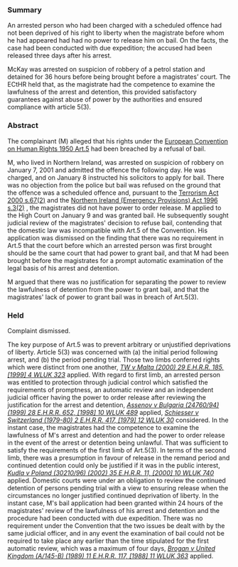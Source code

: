 ### Summary

An arrested person who had been charged with a scheduled offence had not been deprived of his right to liberty when the magistrate before whom he had appeared had had no power to release him on bail. On the facts, the case had been conducted with due expedition; the accused had been released three days after his arrest.

McKay was arrested on suspicion of robbery of a petrol station and detained for 36 hours before being brought before a magistrates’ court. The ECtHR held that, as the magistrate had the competence to examine the lawfulness of the arrest and detention, this provided satisfactory guarantees against abuse of power by the authorities and ensured compliance with article 5(3).

### Abstract

The complainant (M) alleged that his rights under the [European Convention on Human Rights 1950 Art.5](https://uk.westlaw.com/Document/I8241ED61EE3C4D77BE2C280D3AC956DC/View/FullText.html?originationContext=document&transitionType=DocumentItem&ppcid=de01d79584a54eeebbb8e51250685346&contextData=(sc.Default)) had been breached by a refusal of bail.

M, who lived in Northern Ireland, was arrested on suspicion of robbery on January 7, 2001 and admitted the offence the following day. He was charged, and on January 8 instructed his solicitors to apply for bail. There was no objection from the police but bail was refused on the ground that the offence was a scheduled offence and, pursuant to the [Terrorism Act 2000 s.67(2)](https://uk.westlaw.com/Document/ID2B90B70E45011DA8D70A0E70A78ED65/View/FullText.html?originationContext=document&transitionType=DocumentItem&ppcid=de01d79584a54eeebbb8e51250685346&contextData=(sc.Default)) and the [Northern Ireland (Emergency Provisions) Act 1996 s.3(2)](https://uk.westlaw.com/Document/IED2CF721E44E11DA8D70A0E70A78ED65/View/FullText.html?originationContext=document&transitionType=DocumentItem&ppcid=de01d79584a54eeebbb8e51250685346&contextData=(sc.Default)) , the magistrates did not have power to order release. M applied to the High Court on January 9 and was granted bail. He subsequently sought judicial review of the magistrates' decision to refuse bail, contending that the domestic law was incompatible with Art.5 of the Convention. His application was dismissed on the finding that there was no requirement in Art.5 that the court before which an arrested person was first brought should be the same court that had power to grant bail, and that M had been brought before the magistrates for a prompt automatic examination of the legal basis of his arrest and detention.

M argued that there was no justification for separating the power to review the lawfulness of detention from the power to grant bail, and that the magistrates' lack of power to grant bail was in breach of Art.5(3).

### Held

Complaint dismissed.

The key purpose of Art.5 was to prevent arbitrary or unjustified deprivations of liberty. Article 5(3) was concerned with (a) the initial period following arrest, and (b) the period pending trial. Those two limbs conferred rights which were distinct from one another, _[TW v Malta (2000) 29 E.H.R.R. 185, [1999] 4 WLUK 323](https://uk.westlaw.com/Document/IDF35F110E42811DA8FC2A0F0355337E9/View/FullText.html?originationContext=document&transitionType=DocumentItem&ppcid=de01d79584a54eeebbb8e51250685346&contextData=(sc.Default))_ applied. With regard to first limb, an arrested person was entitled to protection through judicial control which satisfied the requirements of promptness, an automatic review and an independent judicial officer having the power to order release after reviewing the justification for the arrest and detention, _[Assenov v Bulgaria (24760/94) (1999) 28 E.H.R.R. 652, [1998] 10 WLUK 489](https://uk.westlaw.com/Document/I67DE99B0E42711DA8FC2A0F0355337E9/View/FullText.html?originationContext=document&transitionType=DocumentItem&ppcid=de01d79584a54eeebbb8e51250685346&contextData=(sc.Default))_ applied, _[Schiesser v Switzerland (1979-80) 2 E.H.R.R. 417, [1979] 12 WLUK 30](https://uk.westlaw.com/Document/I988A82D0E42811DA8FC2A0F0355337E9/View/FullText.html?originationContext=document&transitionType=DocumentItem&ppcid=de01d79584a54eeebbb8e51250685346&contextData=(sc.Default))_ considered. In the instant case, the magistrates had the competence to examine the lawfulness of M's arrest and detention and had the power to order release in the event of the arrest or detention being unlawful. That was sufficient to satisfy the requirements of the first limb of Art.5(3). In terms of the second limb, there was a presumption in favour of release in the remand period and continued detention could only be justified if it was in the public interest, _[Kudla v Poland (30210/96) (2002) 35 E.H.R.R. 11, [2000] 10 WLUK 740](https://uk.westlaw.com/Document/ID5826140E42711DA8FC2A0F0355337E9/View/FullText.html?originationContext=document&transitionType=DocumentItem&ppcid=de01d79584a54eeebbb8e51250685346&contextData=(sc.Default))_ applied. Domestic courts were under an obligation to review the continued detention of persons pending trial with a view to ensuring release when the circumstances no longer justified continued deprivation of liberty. In the instant case, M's bail application had been granted within 24 hours of the magistrates' review of the lawfulness of his arrest and detention and the procedure had been conducted with due expedition. There was no requirement under the Convention that the two issues be dealt with by the same judicial officer, and in any event the examination of bail could not be required to take place any earlier than the time stipulated for the first automatic review, which was a maximum of four days, _[Brogan v United Kingdom (A/145-B) (1989) 11 E.H.R.R. 117, [1988] 11 WLUK 363](https://uk.westlaw.com/Document/I7BCC3950E42711DA8FC2A0F0355337E9/View/FullText.html?originationContext=document&transitionType=DocumentItem&ppcid=de01d79584a54eeebbb8e51250685346&contextData=(sc.Default))_ applied.